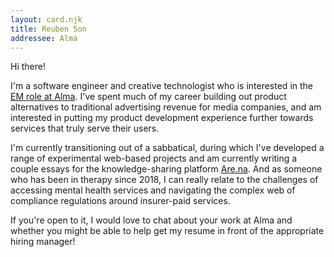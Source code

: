 ```yaml
---
layout: card.njk
title: Reuben Son
addressee: Alma
---
```

Hi there! 

I'm a software engineer and creative technologist who is interested in the [EM role at Alma](https://boards.greenhouse.io/alma/jobs/7331504002). I've spent much of my career building out product alternatives to traditional advertising revenue for media companies, and am interested in putting my product development experience further towards services that truly serve their users.

I'm currently transitioning out of a sabbatical, during which I've developed a range of experimental web-based projects and am currently writing a couple essays for the knowledge-sharing platform [Are.na](https://are.na). And as someone who has been in therapy since 2018, I can really relate to the challenges of accessing mental health services and navigating the complex web of compliance regulations around insurer-paid services.

If you're open to it, I would love to chat about your work at Alma and whether you might be able to help get my resume in front of the appropriate hiring manager!